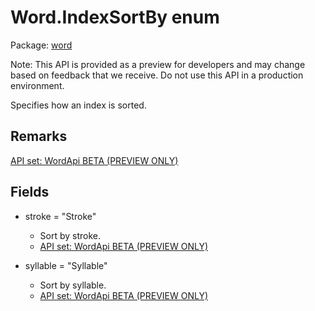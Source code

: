 # Word.IndexSortBy enum

Package: [word](/en-us/javascript/api/word)

Note: This API is provided as a preview for developers and may change based on feedback that we receive. Do not use this API in a production environment.

Specifies how an index is sorted.

## Remarks

[API set: WordApi BETA (PREVIEW ONLY)](/en-us/javascript/api/requirement-sets/word/word-api-requirement-sets)

## Fields

- stroke = "Stroke"
  - Sort by stroke.
  - [API set: WordApi BETA (PREVIEW ONLY)](/en-us/javascript/api/requirement-sets/word/word-api-requirement-sets)

- syllable = "Syllable"
  - Sort by syllable.
  - [API set: WordApi BETA (PREVIEW ONLY)](/en-us/javascript/api/requirement-sets/word/word-api-requirement-sets)